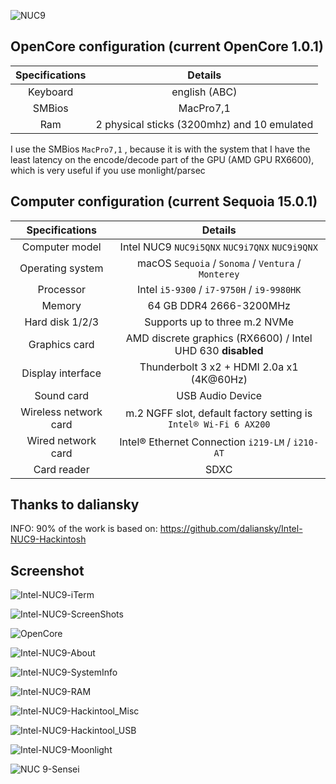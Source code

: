 ![NUC9](./ScreenShots/NUC9.png)


## OpenCore configuration (current OpenCore 1.0.1)
| Specifications | Details |
| :-------: | :---------------------------------------------: |
| Keyboard | english (ABC) |
| SMBios | MacPro7,1 |
| Ram | 2 physical sticks (3200mhz) and 10 emulated |

I use the SMBios `MacPro7,1` , because it is with the system that I have the least latency on the encode/decode part of the GPU (AMD GPU RX6600), which is very useful if you use monlight/parsec


## Computer configuration (current Sequoia 15.0.1)

| Specifications | Details |
| :-------: | :---------------------------------------------: |
| Computer model | Intel NUC9 `NUC9i5QNX` `NUC9i7QNX` `NUC9i9QNX` |
| Operating system | macOS `Sequoia` / `Sonoma` / `Ventura` / `Monterey` |
| Processor | Intel `i5-9300` / `i7-9750H` / `i9-9980HK` |
| Memory | 64 GB DDR4 2666-3200MHz |
| Hard disk 1/2/3 | Supports up to three m.2 NVMe |
| Graphics card | AMD discrete graphics (RX6600) / Intel UHD 630 **disabled**  |
| Display interface | Thunderbolt 3 x2 + HDMI 2.0a x1 (4K@60Hz) |
| Sound card | USB Audio Device |
| Wireless network card | m.2 NGFF slot, default factory setting is `Intel® Wi-Fi 6 AX200` |
| Wired network card | Intel® Ethernet Connection `i219-LM` / `i210-AT` |
| Card reader | SDXC |


## Thanks to daliansky
INFO: 90% of the work is based on: https://github.com/daliansky/Intel-NUC9-Hackintosh


## Screenshot

 ![Intel-NUC9-iTerm](./ScreenShots/Intel-NUC9-iTerm.png) 

 ![Intel-NUC9-ScreenShots](./ScreenShots/Intel-NUC9_for_Sequoia.png) 
 
 ![OpenCore](./ScreenShots/OpenCore.png) 
 
 ![Intel-NUC9-About](./ScreenShots/Intel-NUC9-About.png) 
 
 ![Intel-NUC9-SystemInfo](./ScreenShots/Intel-NUC9-SystemInfo.png) 

 ![Intel-NUC9-RAM](./ScreenShots/Intel-NUC9-RAM.png) 

 ![Intel-NUC9-Hackintool_Misc ](./ScreenShots/Intel-NUC9-Hackintool_Misc.png) 
 
 ![Intel-NUC9-Hackintool_USB](./ScreenShots/Intel-NUC9-Hackintool_USB.png) 

 ![Intel-NUC9-Moonlight](./ScreenShots/Intel-NUC9-moonlight.png) 
  
 ![NUC 9-Sensei](./ScreenShots/NUC9_6600XT.png)